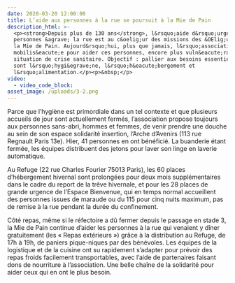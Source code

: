 ```yaml
---
date: 2020-03-20 12:00:00
title: L’aide aux personnes à la rue se poursuit à la Mie de Pain
description_html: >-
  <p><strong>Depuis plus de 130 ans</strong>, l&rsquo;aide d&rsquo;urgence aux
  personnes &agrave; la rue est au c&oelig;ur des missions des &OElig;uvres de
  la Mie de Pain. Aujourd&rsquo;hui, plus que jamais, l&rsquo;association reste
  mobilis&eacute;e pour aider ces personnes, encore plus vuln&eacute;rables en
  situation de crise sanitaire. Objectif : pallier aux besoins essentiels que
  sont l&rsquo;hygi&egrave;ne, l&rsquo;h&eacute;bergement et
  l&rsquo;alimentation.</p><p>&nbsp;</p>
video:
  - video_code_block:
asset_image: /uploads/3-2.png
---
```


Parce que l’hygi&egrave;ne est primordiale dans un tel contexte et que plusieurs accueils de jour sont actuellement ferm&eacute;s, l’association propose toujours aux personnes sans-abri, hommes et femmes, de venir prendre une douche au sein de son espace solidarit&eacute; insertion, l’Arche d’Avenirs (113 rue Regnault Paris 13e). Hier, 41 personnes en ont b&eacute;n&eacute;fici&eacute;. La buanderie &eacute;tant ferm&eacute;e, les &eacute;quipes distribuent des jetons pour laver son linge en laverie automatique.

Au Refuge (22 rue Charles Fourier 75013 Paris), les 60 places d’h&eacute;bergement hivernal sont prolong&eacute;es pour deux mois suppl&eacute;mentaires dans le cadre du report de la tr&ecirc;ve hivernale, et pour les 28 places de grande urgence de l’Espace Bienvenue, qui en temps normal accueillent des personnes issues de maraude ou du 115 pour cinq nuits maximum, pas de remise &agrave; la rue pendant la dur&eacute;e du confinement.&nbsp;

C&ocirc;t&eacute; repas, m&ecirc;me si le r&eacute;fectoire a d&ucirc; fermer depuis le passage en stade 3, la Mie de Pain continue d’aider les personnes &agrave; la rue qui venaient y d&icirc;ner gratuitement (les &laquo; Repas ext&eacute;rieurs &raquo;) gr&acirc;ce &agrave; la distribution au Refuge, de 17h &agrave; 19h, de paniers pique-niques par des b&eacute;n&eacute;voles. Les &eacute;quipes de la logistique et de la cuisine ont su rapidement s’adapter pour pr&eacute;voir des repas froids facilement transportables, avec l’aide de partenaires faisant dons de nourriture &agrave; l’association. Une belle cha&icirc;ne de la solidarit&eacute; pour aider ceux qui en ont le plus besoin.&nbsp;